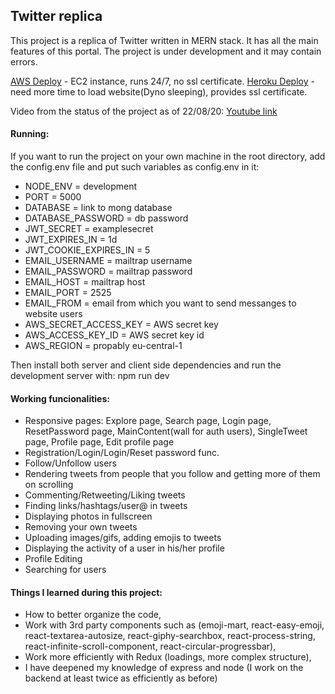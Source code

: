 ## Twitter replica

This project is a replica of Twitter written in MERN stack. It has all the main features of this portal. The project is under development and it may contain errors.

[AWS Deploy](http://35.158.105.176/) - EC2 instance, runs 24/7, no ssl certificate.
[Heroku Deploy](https://twitterreplica.herokuapp.com/) - need more time to load website(Dyno sleeping), provides ssl certificate.

Video from the status of the project as of 22/08/20: [Youtube link](https://www.youtube.com/watch?v=ZYlMCxW5iRI&)

#### Running:

If you want to run the project on your own machine in the root directory, add the config.env file and put such variables as config.env in it:

- NODE_ENV = development
- PORT = 5000
- DATABASE = link to mong database
- DATABASE_PASSWORD = db password
- JWT_SECRET = examplesecret
- JWT_EXPIRES_IN = 1d
- JWT_COOKIE_EXPIRES_IN = 5
- EMAIL_USERNAME = mailtrap username
- EMAIL_PASSWORD = mailtrap password
- EMAIL_HOST = mailtrap host
- EMAIL_PORT = 2525
- EMAIL_FROM = email from which you want to send messanges to website users
- AWS_SECRET_ACCESS_KEY = AWS secret key
- AWS_ACCESS_KEY_ID = AWS secret key id
- AWS_REGION = propably eu-central-1

Then install both server and client side dependencies and run the development server with: npm run dev

#### Working funcionalities:

- Responsive pages: Explore page, Search page, Login page, ResetPassword page, MainContent(wall for auth users), SingleTweet page, Profile page, Edit profile page
- Registration/Login/Login/Reset password func.
- Follow/Unfollow users
- Rendering tweets from people that you follow and getting more of them on scrolling
- Commenting/Retweeting/Liking tweets
- Finding links/hashtags/user@ in tweets
- Displaying photos in fullscreen
- Removing your own tweets
- Uploading images/gifs, adding emojis to tweets
- Displaying the activity of a user in his/her profile
- Profile Editing
- Searching for users

#### Things I learned during this project:

- How to better organize the code,
- Work with 3rd party components such as (emoji-mart, react-easy-emoji, react-textarea-autosize, react-giphy-searchbox, react-process-string, react-infinite-scroll-component, react-circular-progressbar),
- Work more efficiently with Redux (loadings, more complex structure),
- I have deepened my knowledge of express and node (I work on the backend at least twice as efficiently as before)
